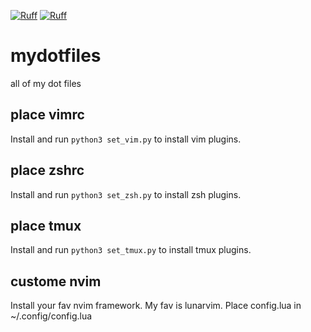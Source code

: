 [![Ruff](https://img.shields.io/endpoint?url=https://raw.githubusercontent.com/astral-sh/ruff/main/assets/badge/v2.json)](https://github.com/astral-sh/ruff)
[![Ruff](https://github.com/masumndc1/mydotfiles/actions/workflows/ruff-macos.yml/badge.svg)](https://github.com/masumndc1/mydotfiles/actions/workflows/ruff-macos.yml)
# mydotfiles
all of my dot files

## place vimrc
Install and run `python3 set_vim.py` to install vim plugins.

## place zshrc
Install and run `python3 set_zsh.py` to install zsh plugins.

## place tmux
Install and run `python3 set_tmux.py` to install tmux plugins.

## custome nvim
Install your fav nvim framework. My fav is lunarvim.
Place config.lua in ~/.config/config.lua
